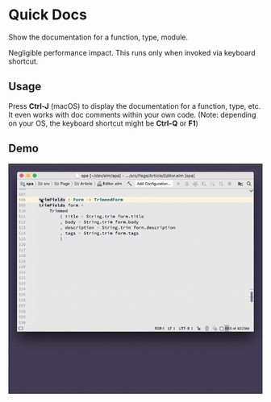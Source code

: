 # Quick Docs

Show the documentation for a function, type, module.

Negligible performance impact. This runs only when invoked via keyboard shortcut.

## Usage

Press **Ctrl-J** (macOS) to display the documentation for a function, type, etc. It even works with doc comments within your own code. (Note: depending on your OS, the keyboard shortcut might be **Ctrl-Q** or **F1**)


## Demo
![quick docs demo video](../assets/quick_docs.gif)